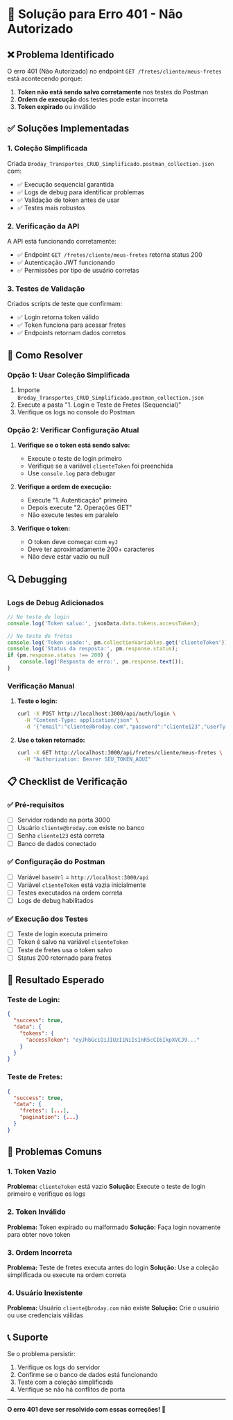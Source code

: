 # 🔧 Solução para Erro 401 - Não Autorizado

## ❌ Problema Identificado

O erro 401 (Não Autorizado) no endpoint `GET /fretes/cliente/meus-fretes` está acontecendo porque:

1. **Token não está sendo salvo corretamente** nos testes do Postman
2. **Ordem de execução** dos testes pode estar incorreta
3. **Token expirado** ou inválido

## ✅ Soluções Implementadas

### 1. Coleção Simplificada
Criada `Broday_Transportes_CRUD_Simplificado.postman_collection.json` com:
- ✅ Execução sequencial garantida
- ✅ Logs de debug para identificar problemas
- ✅ Validação de token antes de usar
- ✅ Testes mais robustos

### 2. Verificação da API
A API está funcionando corretamente:
- ✅ Endpoint `GET /fretes/cliente/meus-fretes` retorna status 200
- ✅ Autenticação JWT funcionando
- ✅ Permissões por tipo de usuário corretas

### 3. Testes de Validação
Criados scripts de teste que confirmam:
- ✅ Login retorna token válido
- ✅ Token funciona para acessar fretes
- ✅ Endpoints retornam dados corretos

## 🚀 Como Resolver

### Opção 1: Usar Coleção Simplificada
1. Importe `Broday_Transportes_CRUD_Simplificado.postman_collection.json`
2. Execute a pasta "1. Login e Teste de Fretes (Sequencial)"
3. Verifique os logs no console do Postman

### Opção 2: Verificar Configuração Atual
1. **Verifique se o token está sendo salvo:**
   - Execute o teste de login primeiro
   - Verifique se a variável `clienteToken` foi preenchida
   - Use `console.log` para debugar

2. **Verifique a ordem de execução:**
   - Execute "1. Autenticação" primeiro
   - Depois execute "2. Operações GET"
   - Não execute testes em paralelo

3. **Verifique o token:**
   - O token deve começar com `eyJ`
   - Deve ter aproximadamente 200+ caracteres
   - Não deve estar vazio ou null

## 🔍 Debugging

### Logs de Debug Adicionados
```javascript
// No teste de login
console.log('Token salvo:', jsonData.data.tokens.accessToken);

// No teste de fretes
console.log('Token usado:', pm.collectionVariables.get('clienteToken'));
console.log('Status da resposta:', pm.response.status);
if (pm.response.status !== 200) {
    console.log('Resposta de erro:', pm.response.text());
}
```

### Verificação Manual
1. **Teste o login:**
   ```bash
   curl -X POST http://localhost:3000/api/auth/login \
     -H "Content-Type: application/json" \
     -d '{"email":"cliente@broday.com","password":"cliente123","userType":"cliente"}'
   ```

2. **Use o token retornado:**
   ```bash
   curl -X GET http://localhost:3000/api/fretes/cliente/meus-fretes \
     -H "Authorization: Bearer SEU_TOKEN_AQUI"
   ```

## 📋 Checklist de Verificação

### ✅ Pré-requisitos
- [ ] Servidor rodando na porta 3000
- [ ] Usuário `cliente@broday.com` existe no banco
- [ ] Senha `cliente123` está correta
- [ ] Banco de dados conectado

### ✅ Configuração do Postman
- [ ] Variável `baseUrl` = `http://localhost:3000/api`
- [ ] Variável `clienteToken` está vazia inicialmente
- [ ] Testes executados na ordem correta
- [ ] Logs de debug habilitados

### ✅ Execução dos Testes
- [ ] Teste de login executa primeiro
- [ ] Token é salvo na variável `clienteToken`
- [ ] Teste de fretes usa o token salvo
- [ ] Status 200 retornado para fretes

## 🎯 Resultado Esperado

### Teste de Login:
```json
{
  "success": true,
  "data": {
    "tokens": {
      "accessToken": "eyJhbGciOiJIUzI1NiIsInR5cCI6IkpXVCJ9..."
    }
  }
}
```

### Teste de Fretes:
```json
{
  "success": true,
  "data": {
    "fretes": [...],
    "pagination": {...}
  }
}
```

## 🚨 Problemas Comuns

### 1. Token Vazio
**Problema:** `clienteToken` está vazio
**Solução:** Execute o teste de login primeiro e verifique os logs

### 2. Token Inválido
**Problema:** Token expirado ou malformado
**Solução:** Faça login novamente para obter novo token

### 3. Ordem Incorreta
**Problema:** Teste de fretes executa antes do login
**Solução:** Use a coleção simplificada ou execute na ordem correta

### 4. Usuário Inexistente
**Problema:** Usuário `cliente@broday.com` não existe
**Solução:** Crie o usuário ou use credenciais válidas

## 📞 Suporte

Se o problema persistir:
1. Verifique os logs do servidor
2. Confirme se o banco de dados está funcionando
3. Teste com a coleção simplificada
4. Verifique se não há conflitos de porta

---

**O erro 401 deve ser resolvido com essas correções! 🎉**
